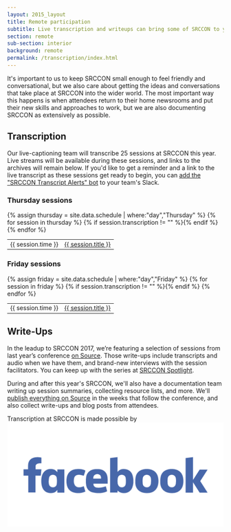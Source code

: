 ```yaml
---
layout: 2015_layout
title: Remote participation
subtitle: Live transcription and writeups can bring some of SRCCON to you.
section: remote
sub-section: interior
background: remote
permalink: /transcription/index.html
---
```


It's important to us to keep SRCCON small enough to feel friendly and conversational, but we also care about getting the ideas and conversations that take place at SRCCON into the wider world. The most important way this happens is when attendees return to their home newsrooms and put their new skills and approaches to work, but we are also documenting SRCCON as extensively as possible.

## Transcription

Our live-captioning team will transcribe 25 sessions at SRCCON this year. Live streams will be available during these sessions, and links to the archives will remain below. If you'd like to get a reminder and a link to the live transcript as these sessions get ready to begin, you can [add the "SRCCON Transcript Alerts" bot](/slackbot/) to your team's Slack.

<div>
    <h3>Thursday sessions</h3>
    <table>{% assign thursday = site.data.schedule | where:"day","Thursday" %}
{% for session in thursday %}
        {% if session.transcription != "" %}<tr><td>{{ session.time }}</td><td><a href="http://srccon.aloft.nu/2017-{{ session.id }}">{{ session.title }}</a></td></tr>{% endif %}
{% endfor %}
    </table>
</div>

<div>
    <h3>Friday sessions</h3>
    <table>{% assign friday = site.data.schedule | where:"day","Friday" %}
{% for session in friday %}
        {% if session.transcription != "" %}<tr><td>{{ session.time }}</td><td><a href="http://srccon.aloft.nu/2017-{{ session.id }}">{{ session.title }}</a></td></tr>{% endif %}
{% endfor %}
    </table>
</div>

## Write-Ups

In the leadup to SRCCON 2017, we’re featuring a selection of sessions from last year’s conference [on Source](https://source.opennews.org/articles/tags/srccon-spotlight/). Those write-ups include transcripts and audio when we have them, and brand-new interviews with the session facilitators. You can keep up with the series at [SRCCON Spotlight](https://source.opennews.org/articles/tags/srccon-spotlight/).

During and after this year's SRCCON, we'll also have a documentation team writing up session summaries, collecting resource lists, and more. We'll [publish everything on Source](https://source.opennews.org) in the weeks that follow the conference, and also collect write-ups and blog posts from attendees.

<div id="sponsortag">
    <span>Transcription at SRCCON is made possible by</span> <a href="http://www.facebook.com/"><img src="/media/img/partners/2017/facebook-logo.png" class="" alt="Facebook"></a>
</div>
